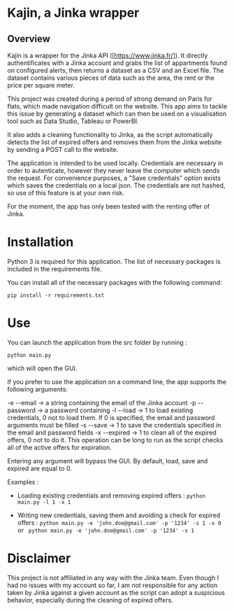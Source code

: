 # Kajin, a Jinka wrapper

## Overview

Kajin is a wrapper for the Jinka API ([https://www.jinka.fr/]). It directly authentificates with a Jinka account and grabs the list of appartments found on configured alerts, then returns a dataset as a CSV and an Excel file. The dataset contains various pieces of data such as the area, the rent or the price per square meter.

This project was created during a period of strong demand on Paris for flats, which made navigation difficult on the website. This app aims to tackle this issue by generating a dataset which can then be used on a visualisation tool such as Data Studio, Tableau or PowerBI.

It also adds a cleaning functionality to Jinka, as the script automatically detects the list of expired offers and removes them from the Jinka website by sending a POST call to the website.

The application is intended to be used locally. Credentials are necessary in order to autenticate, however they never leave the computer which sends the request. For convenience purposes, a "Save credentials" option exists which saves the credentials on a local json. The credentials are not hashed, so use of this feature is at your own risk.

For the moment, the app has only been tested with the renting offer of Jinka.


# Installation

Python 3 is required for this application. The list of necessary packages is included in the requirements file.

You can install all of the necessary packages with the following command:

``` pip install -r requirements.txt ``` 

# Use

You can launch the application from the src folder by running :

``` python main.py ```

which will open the GUI. 

If you prefer to use the application on a command line, the app supports the following arguments:

-e --email -> a string containing the email of the Jinka account
-p --password -> a password containing
-l --load -> 1 to load existing credentials, 0 not to load them. If 0 is specified, the email and password arguments must be filled
-s --save -> 1 to save the credentials specified in the email and password fields
-x --expired -> 1 to clean all of the expired offers, 0 not to do it. This operation can be long to run as the script checks all of the active offers for expiration.

Entering any argument will bypass the GUI. By default, load, save and expired are equal to 0.

Examples :

- Loading existing credentials and removing expired offers :
``` python main.py -l 1 -x 1 ```

- Writing new credentials, saving them and avoiding a check for expired offers :
``` python main.py -e 'john.doe@gmail.com' -p '1234' -s 1 -x 0 ```
or
``` python main.py -e 'john.doe@gmail.com' -p '1234' -s 1```

# Disclaimer

This project is not affiliated in any way with the Jinka team. Even though I had no issues with my account so far, I am not responsible for any action taken by Jinka against a given account as the script can adopt a suspicious behavior, especially during the cleaning of expired offers.